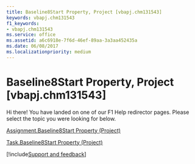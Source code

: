 ```yaml
---
title: Baseline8Start Property, Project [vbapj.chm131543]
keywords: vbapj.chm131543
f1_keywords:
- vbapj.chm131543
ms.service: office
ms.assetid: a6c6918e-7f6d-46ef-89aa-3a3aa452435a
ms.date: 06/08/2017
ms.localizationpriority: medium
---
```



# Baseline8Start Property, Project [vbapj.chm131543]

Hi there! You have landed on one of our F1 Help redirector pages. Please select the topic you were looking for below.

[Assignment.Baseline8Start Property (Project)](https://msdn.microsoft.com/library/888fcd06-cd02-0743-8f85-1038abddf9a8%28Office.15%29.aspx)

[Task.Baseline8Start Property (Project)](https://msdn.microsoft.com/library/4260d43f-11ef-14e1-6ecb-9f05e2a70633%28Office.15%29.aspx)

[!include[Support and feedback](~/includes/feedback-boilerplate.md)]
